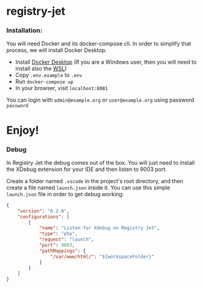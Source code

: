 # registry-jet


### Installation:

You will need Docker and its docker-compose cli.
In order to simplify that process, we will install Docker Desktop.

- Install [Docker Desktop](https://www.docker.com/products/docker-desktop)
(If you are a Windows user, then you will need to install also the [WSL](https://docs.microsoft.com/it-it/windows/wsl/install-manual#step-4---download-the-linux-kernel-update-package))
- Copy `.env.example` to `.env`
- Run `docker-compose up`
- In your browser, visit `localhost:8081`

You can login with `admin@example.org` or `user@example.org` using password `password`

# Enjoy!


### Debug

In Registry Jet the debug comes out of the box. You will just need to install the XDebug extension for your IDE and then listen to 9003 port.

Create a folder named `.vscode` in the project's root directory, and then create a file named `launch.json` inside it.
You can use this simple `launch.json` file in order to get debug working:

```json
{
    "version": "0.2.0",
    "configurations": [
        {
            "name": "Listen for Xdebug on Registry Jet",
            "type": "php",
            "request": "launch",
            "port": 9003,
            "pathMappings": {
                "/var/www/html/": "${workspaceFolder}"
            }
        }
    ]
}
```
